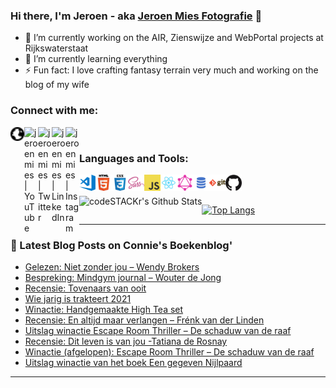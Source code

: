 ### Hi there, I'm Jeroen - aka [Jeroen Mies Fotografie][website] 👋

- 🔭 I’m currently working on the AIR, Zienswijze and WebPortal projects at Rijkswaterstaat
- 🌱 I’m currently learning everything
- ⚡ Fun fact: I love crafting fantasy terrain very much and working on the blog of my wife

### Connect with me:

[<img align="left" alt="jeroenmies" width="22px" src="https://raw.githubusercontent.com/iconic/open-iconic/master/svg/globe.svg" />][website]
[<img align="left" alt="jeroenmies | YouTube" width="22px" src="https://cdn.jsdelivr.net/npm/simple-icons@v3/icons/youtube.svg" />][youtube]
[<img align="left" alt="jeroenmies | Twitter" width="22px" src="https://cdn.jsdelivr.net/npm/simple-icons@v3/icons/twitter.svg" />][twitter]
[<img align="left" alt="jeroenmies | LinkedIn" width="22px" src="https://cdn.jsdelivr.net/npm/simple-icons@v3/icons/linkedin.svg" />][linkedin]
[<img align="left" alt="jeroenmies | Instagram" width="22px" src="https://cdn.jsdelivr.net/npm/simple-icons@v3/icons/instagram.svg" />][instagram]

<br />

### Languages and Tools:

[<img align="left" alt="Visual Studio Code" width="26px" src="https://raw.githubusercontent.com/github/explore/80688e429a7d4ef2fca1e82350fe8e3517d3494d/topics/visual-studio-code/visual-studio-code.png" />][webdevplaylist]
[<img align="left" alt="HTML5" width="26px" src="https://raw.githubusercontent.com/github/explore/80688e429a7d4ef2fca1e82350fe8e3517d3494d/topics/html/html.png" />][webdevplaylist]
[<img align="left" alt="CSS3" width="26px" src="https://raw.githubusercontent.com/github/explore/80688e429a7d4ef2fca1e82350fe8e3517d3494d/topics/css/css.png" />][cssplaylist]
[<img align="left" alt="Sass" width="26px" src="https://raw.githubusercontent.com/github/explore/80688e429a7d4ef2fca1e82350fe8e3517d3494d/topics/sass/sass.png" />][cssplaylist]
[<img align="left" alt="JavaScript" width="26px" src="https://raw.githubusercontent.com/github/explore/80688e429a7d4ef2fca1e82350fe8e3517d3494d/topics/javascript/javascript.png" />][jsplaylist]
[<img align="left" alt="React" width="26px" src="https://raw.githubusercontent.com/github/explore/80688e429a7d4ef2fca1e82350fe8e3517d3494d/topics/react/react.png" />][reactplaylist]
[<img align="left" alt="GraphQL" width="26px" src="https://raw.githubusercontent.com/github/explore/80688e429a7d4ef2fca1e82350fe8e3517d3494d/topics/graphql/graphql.png" />][webdevplaylist]
[<img align="left" alt="SQL" width="26px" src="https://raw.githubusercontent.com/github/explore/80688e429a7d4ef2fca1e82350fe8e3517d3494d/topics/sql/sql.png" />][webdevplaylist]
[<img align="left" alt="Git" width="26px" src="https://raw.githubusercontent.com/github/explore/80688e429a7d4ef2fca1e82350fe8e3517d3494d/topics/git/git.png" />][webdevplaylist]
[<img align="left" alt="GitHub" width="26px" src="https://raw.githubusercontent.com/github/explore/78df643247d429f6cc873026c0622819ad797942/topics/github/github.png" />][webdevplaylist]

<br />
<br />

<img align="left" alt="codeSTACKr's Github Stats" src="https://github-readme-stats.vercel.app/api?username=jeroenmies&show_icons=true&hide_border=true&count_private=true&theme=tokyonight" />

[![Top Langs](https://github-readme-stats.vercel.app/api/top-langs/?username=jeroenmies)](https://github.com/jeroenmies/github-readme-stats)

---

### 📕 Latest Blog Posts on Connie's Boekenblog'
<!-- BLOG-POST-LIST:START -->
- [Gelezen: Niet zonder jou – Wendy Brokers](https://conniesboekenblog.nl/2021/08/11/gelezen-niet-zonder-jou-wendy-brokers/?utm_source=rss&utm_medium=rss&utm_campaign=gelezen-niet-zonder-jou-wendy-brokers)
- [Bespreking: Mindgym journal – Wouter de Jong](https://conniesboekenblog.nl/2021/08/09/bespreking-mindgym-journal-wouter-de-jong/?utm_source=rss&utm_medium=rss&utm_campaign=bespreking-mindgym-journal-wouter-de-jong)
- [Recensie: Tovenaars van ooit](https://conniesboekenblog.nl/2021/08/07/recensie-tovenaars-van-ooit/?utm_source=rss&utm_medium=rss&utm_campaign=recensie-tovenaars-van-ooit)
- [Wie jarig is trakteert 2021](https://conniesboekenblog.nl/2021/08/04/wie-jarig-is-trakteert-2021/?utm_source=rss&utm_medium=rss&utm_campaign=wie-jarig-is-trakteert-2021)
- [Winactie: Handgemaakte High Tea set](https://conniesboekenblog.nl/2021/08/01/winactie-handgemaakte-high-tea-set/?utm_source=rss&utm_medium=rss&utm_campaign=winactie-handgemaakte-high-tea-set)
- [Recensie: En altijd maar verlangen – Frénk van der Linden](https://conniesboekenblog.nl/2021/07/30/recensie-en-altijd-maar-verlangen-frenk-van-der-linden/?utm_source=rss&utm_medium=rss&utm_campaign=recensie-en-altijd-maar-verlangen-frenk-van-der-linden)
- [Uitslag winactie Escape Room Thriller – De schaduw van de raaf](https://conniesboekenblog.nl/2021/07/29/uitslag-winactie-escape-room-thriller-de-schaduw-van-de-raaf/?utm_source=rss&utm_medium=rss&utm_campaign=uitslag-winactie-escape-room-thriller-de-schaduw-van-de-raaf)
- [Recensie: Dit leven is van jou -Tatiana de Rosnay](https://conniesboekenblog.nl/2021/07/26/recensie-dit-leven-is-van-jou-tatiana-de-rosnay/?utm_source=rss&utm_medium=rss&utm_campaign=recensie-dit-leven-is-van-jou-tatiana-de-rosnay)
- [Winactie (afgelopen): Escape Room Thriller – De schaduw van de raaf](https://conniesboekenblog.nl/2021/07/19/winactie-escape-room-thriller-de-schaduw-van-de-raaf/?utm_source=rss&utm_medium=rss&utm_campaign=winactie-escape-room-thriller-de-schaduw-van-de-raaf)
- [Uitslag winactie van het boek Een gegeven Nijlpaard](https://conniesboekenblog.nl/2021/07/17/uitslag-winactie-van-het-boek-een-gegeven-nijlpaard/?utm_source=rss&utm_medium=rss&utm_campaign=uitslag-winactie-van-het-boek-een-gegeven-nijlpaard)
<!-- BLOG-POST-LIST:END -->

---

[website]: https://jeroenmiesfotografie.nl
[twitter]: https://twitter.com/jeroenmies
[youtube]: https://www.youtube.com/channel/UCdM6wXDAk3Y8_ycxkSfAD7Q
[instagram]: https://www.instagram.com/jeroenmies/
[linkedin]: https://www.linkedin.com/in/jeroenmies/
[webdevplaylist]: https://www.youtube.com/playlist?list=PLlhZGGVFsRrTQQnp_2UwWSoAigm-9_SqR
[jsplaylist]: https://www.youtube.com/playlist?list=PLC5BA7CB1270B2073
[cssplaylist]: https://www.youtube.com/playlist?list=PLlhZGGVFsRrSeV5xra6z-nU60cqompunz
[reactplaylist]: https://www.youtube.com/playlist?list=PLC5BA7CB1270B2073
